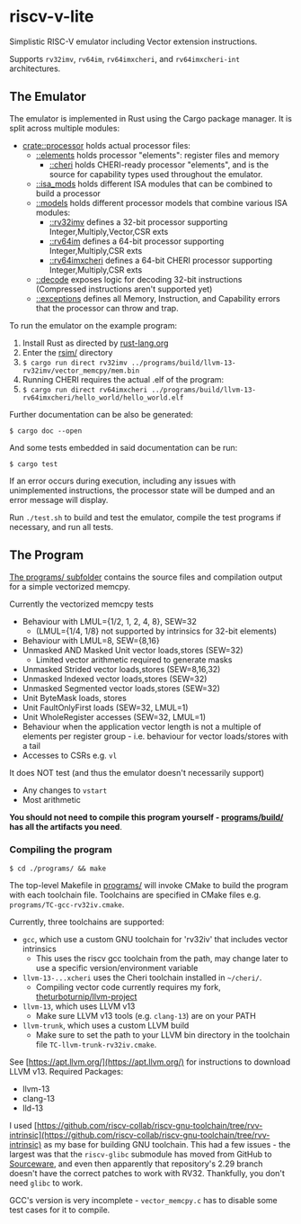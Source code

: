 # riscv-v-lite
Simplistic RISC-V emulator including Vector extension instructions.

Supports `rv32imv`, `rv64im`, `rv64imxcheri`, and `rv64imxcheri-int` architectures.

## The Emulator

The emulator is implemented in Rust using the Cargo package manager.
It is split across multiple modules:
- [crate::processor](/rsim/src/processor/) holds actual processor files:
  - [::elements](/rsim/src/processor/elements.rs) holds processor "elements": register files and memory
    - [::cheri](/rsim/src/processor/elements/cheri.rs) holds CHERI-ready processor "elements", and is the source for capability types used throughout the emulator.
  - [::isa_mods](/rsim/src/processor/isa_mods.rs) holds different ISA modules that can be combined to build a processor
  - [::models](/rsim/src/processor/models.rs) holds different processor models that combine various ISA modules:
    - [::rv32imv](rsim/src/processor/models/rv32imv.rs) defines a 32-bit processor supporting Integer,Multiply,Vector,CSR exts
    - [::rv64im](rsim/src/processor/models/rv64im.rs) defines a 64-bit processor supporting Integer,Multiply,CSR exts
    - [::rv64imxcheri](rsim/src/processor/models/rv64imxcheri.rs) defines a 64-bit CHERI processor supporting Integer,Multiply,CSR exts
  - [::decode](/rsim/src/processor/decode.rs) exposes logic for decoding 32-bit instructions (Compressed instructions aren't supported yet)
  - [::exceptions](/rsim/src/processor/exceptions.rs) defines all Memory, Instruction, and Capability errors that the processor can throw and trap.

To run the emulator on the example program:
1. Install Rust as directed by [rust-lang.org](https://www.rust-lang.org/tools/install)
2. Enter the [rsim/](/rsim/) directory
3. ```$ cargo run direct rv32imv ../programs/build/llvm-13-rv32imv/vector_memcpy/mem.bin```
4. Running CHERI requires the actual .elf of the program:
5. ```$ cargo run direct rv64imxcheri ../programs/build/llvm-13-rv64imxcheri/hello_world/hello_world.elf```

Further documentation can be also be generated:

```$ cargo doc --open```

And some tests embedded in said documentation can be run:

```$ cargo test```

If an error occurs during execution, including any issues with unimplemented instructions, the processor state will be dumped and an error message will display.

Run `./test.sh` to build and test the emulator, compile the test programs if necessary, and run all tests.

## The Program

[The programs/ subfolder](/programs/) contains the source files and compilation output for a simple vectorized memcpy.

Currently the vectorized memcpy tests
- Behaviour with LMUL={1/2, 1, 2, 4, 8}, SEW=32
  - (LMUL={1/4, 1/8} not supported by intrinsics for 32-bit elements)
- Behaviour with LMUL=8, SEW={8,16}
- Unmasked AND Masked Unit vector loads,stores (SEW=32)
  - Limited vector arithmetic required to generate masks
- Unmasked Strided vector loads,stores (SEW=8,16,32)
- Unmasked Indexed vector loads,stores (SEW=32)
- Unmasked Segmented vector loads,stores (SEW=32)
- Unit ByteMask loads, stores
- Unit FaultOnlyFirst loads (SEW=32, LMUL=1)
- Unit WholeRegister accesses (SEW=32, LMUL=1)
- Behaviour when the application vector length is not a multiple of elements per register group - i.e. behaviour for vector loads/stores with a tail
- Accesses to CSRs e.g. `vl`

It does NOT test (and thus the emulator doesn't necessarily support)
- Any changes to `vstart`
- Most arithmetic

**You should not need to compile this program yourself - [programs/build/](/programs/build/) has all the artifacts you need**. 

### Compiling the program

`$ cd ./programs/ && make`

The top-level Makefile in [programs/](/programs/) will invoke CMake to build the program with each toolchain file.
Toolchains are specified in CMake files e.g. `programs/TC-gcc-rv32iv.cmake`.

Currently, three toolchains are supported:
- `gcc`, which use a custom GNU toolchain for 'rv32iv' that includes vector intrinsics
  - This uses the riscv gcc toolchain from the path, may change later to use a specific version/environment variable
- `llvm-13-...xcheri` uses the Cheri toolchain installed in `~/cheri/`.
  - Compiling vector code currently requires my fork, [theturboturnip/llvm-project](https://github.com/theturboturnip/llvm-project)
- `llvm-13`, which uses LLVM v13
  - Make sure LLVM v13 tools (e.g. `clang-13`) are on your PATH
- `llvm-trunk`, which uses a custom LLVM build
  - Make sure to set the path to your LLVM bin directory in the toolchain file `TC-llvm-trunk-rv32iv.cmake`.

See [https://apt.llvm.org/](https://apt.llvm.org/) for instructions to download LLVM v13.
Required Packages:
- llvm-13
- clang-13
- lld-13

I used [https://github.com/riscv-collab/riscv-gnu-toolchain/tree/rvv-intrinsic](https://github.com/riscv-collab/riscv-gnu-toolchain/tree/rvv-intrinsic) as my base for building GNU toolchain.
This had a few issues - the largest was that the `riscv-glibc` submodule has moved from GitHub to [Sourceware](https://sourceware.org/git/?p=glibc.git), and even then apparently that repository's 2.29 branch doesn't have the correct patches to work with RV32.
Thankfully, you don't need `glibc` to work.

GCC's version is very incomplete - `vector_memcpy.c` has to disable some test cases for it to compile.
